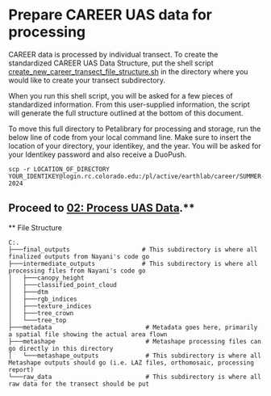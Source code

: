 # Prepare CAREER UAS data for processing

CAREER data is processed by individual transect. To create the standardized CAREER UAS Data Structure, put the shell script [create_new_career_transect_file_structure.sh](https://github.com/TylerLMcIntosh/career_fieldwork/blob/main/code/create_new_career_transect_file_structure.sh) in the directory where you would like to create your transect subdirectory.

When you run this shell script, you will be asked for a few pieces of standardized information. From this user-supplied information, the script will generate the full structure outlined at the bottom of this document.

To move this full directory to Petalibrary for processing and storage, run the below line of code from your local command line. Make sure to insert the location of your directory, your identikey, and the year. You will be asked for your Identikey password and also receive a DuoPush.
```
scp -r LOCATION_OF_DIRECTORY YOUR_IDENTIKEY@login.rc.colorado.edu:/pl/active/earthlab/career/SUMMER-2024
```

## Proceed to [02: Process UAS Data](https://github.com/TylerLMcIntosh/career_fieldwork/blob/main/workflows/02_process_uas_data.md).**

** File Structure
```
C:.
├───final_outputs                    # This subdirectory is where all finalized outputs from Nayani's code go
├───intermediate_outputs             # This subdirectory is where all processing files from Nayani's code go
│   ├───canopy_height
│   ├───classified_point_cloud
│   ├───dtm
│   ├───rgb_indices
│   ├───texture_indices
│   ├───tree_crown
│   └───tree_top
├───metadata                          # Metadata goes here, primarily a spatial file showing the actual area flown
├───metashape                         # Metashape processing files can go directly in this directory
│   └───metashape_outputs             # This subdirectory is where all Metashape outputs should go (i.e. LAZ files, orthomosaic, processing report)
└───raw_data                          # This subdirectory is where all raw data for the transect should be put
```
